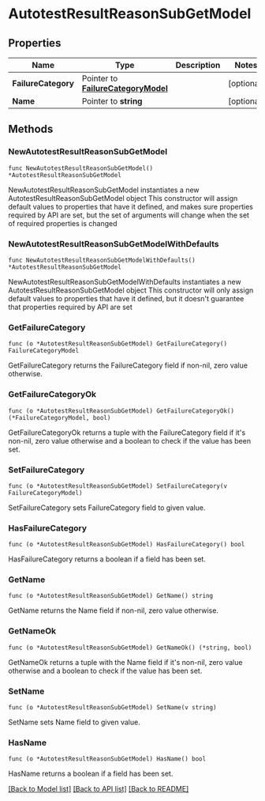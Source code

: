 # AutotestResultReasonSubGetModel

## Properties

Name | Type | Description | Notes
------------ | ------------- | ------------- | -------------
**FailureCategory** | Pointer to [**FailureCategoryModel**](FailureCategoryModel.md) |  | [optional] 
**Name** | Pointer to **string** |  | [optional] 

## Methods

### NewAutotestResultReasonSubGetModel

`func NewAutotestResultReasonSubGetModel() *AutotestResultReasonSubGetModel`

NewAutotestResultReasonSubGetModel instantiates a new AutotestResultReasonSubGetModel object
This constructor will assign default values to properties that have it defined,
and makes sure properties required by API are set, but the set of arguments
will change when the set of required properties is changed

### NewAutotestResultReasonSubGetModelWithDefaults

`func NewAutotestResultReasonSubGetModelWithDefaults() *AutotestResultReasonSubGetModel`

NewAutotestResultReasonSubGetModelWithDefaults instantiates a new AutotestResultReasonSubGetModel object
This constructor will only assign default values to properties that have it defined,
but it doesn't guarantee that properties required by API are set

### GetFailureCategory

`func (o *AutotestResultReasonSubGetModel) GetFailureCategory() FailureCategoryModel`

GetFailureCategory returns the FailureCategory field if non-nil, zero value otherwise.

### GetFailureCategoryOk

`func (o *AutotestResultReasonSubGetModel) GetFailureCategoryOk() (*FailureCategoryModel, bool)`

GetFailureCategoryOk returns a tuple with the FailureCategory field if it's non-nil, zero value otherwise
and a boolean to check if the value has been set.

### SetFailureCategory

`func (o *AutotestResultReasonSubGetModel) SetFailureCategory(v FailureCategoryModel)`

SetFailureCategory sets FailureCategory field to given value.

### HasFailureCategory

`func (o *AutotestResultReasonSubGetModel) HasFailureCategory() bool`

HasFailureCategory returns a boolean if a field has been set.

### GetName

`func (o *AutotestResultReasonSubGetModel) GetName() string`

GetName returns the Name field if non-nil, zero value otherwise.

### GetNameOk

`func (o *AutotestResultReasonSubGetModel) GetNameOk() (*string, bool)`

GetNameOk returns a tuple with the Name field if it's non-nil, zero value otherwise
and a boolean to check if the value has been set.

### SetName

`func (o *AutotestResultReasonSubGetModel) SetName(v string)`

SetName sets Name field to given value.

### HasName

`func (o *AutotestResultReasonSubGetModel) HasName() bool`

HasName returns a boolean if a field has been set.


[[Back to Model list]](../README.md#documentation-for-models) [[Back to API list]](../README.md#documentation-for-api-endpoints) [[Back to README]](../README.md)


